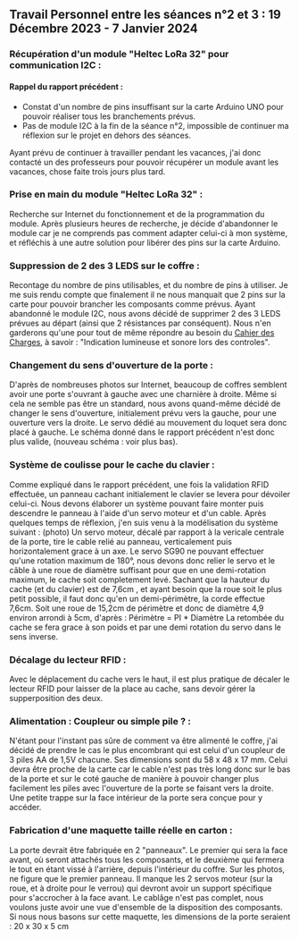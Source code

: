 ## Travail Personnel entre les séances n°2 et 3 : 19 Décembre 2023 - 7 Janvier 2024

### Récupération d'un module "Heltec LoRa 32" pour communication I2C :
#### Rappel du rapport précédent : 
- Constat d'un nombre de pins insuffisant sur la carte Arduino UNO pour pouvoir réaliser tous les branchements prévus.
- Pas de module I2C à la fin de la séance n°2, impossible de continuer ma réflexion sur le projet en dehors des séances.

Ayant prévu de continuer à travailler pendant les vacances, j'ai donc contacté un des professeurs pour pouvoir récupérer un module avant les vacances, chose faite trois jours plus tard. 

### Prise en main du module "Heltec LoRa 32" :
Recherche sur Internet du fonctionnement et de la programmation du module. Après plusieurs heures de recherche, je décide d'abandonner le module car je ne comprends pas comment adapter celui-ci à mon système, et réfléchis à une autre solution pour libérer des pins sur la carte Arduino.

### Suppression de 2 des 3 LEDS sur le coffre :
Recontage du nombre de pins utilisables, et du nombre de pins à utiliser. Je me suis rendu compte que finalement il ne nous manquait que 2 pins sur la carte pour pouvoir brancher les composants comme prévus. Ayant abandonné le module I2C, nous avons décidé de supprimer 2 des 3 LEDS prévues au départ (ainsi que 2 résistances par conséquent). Nous n'en garderons qu'une pour tout de même répondre au besoin du [Cahier des Charges](../Documentation/CahierDesCharges.md), à savoir : "Indication lumineuse et sonore lors des controles".

### Changement du sens d'ouverture de la porte :
D'après de nombreuses photos sur Internet, beaucoup de coffres semblent avoir une porte s'ouvrant à gauche avec une charnière à droite. Même si cela ne semble pas être un standard, nous avons quand-même décidé de changer le sens d'ouverture, initialement prévu vers la gauche, pour une ouverture vers la droite. Le servo dédié au mouvement du loquet sera donc placé à gauche. Le schéma donné dans le rapport précédent n'est donc plus valide, (nouveau schéma : voir plus bas).

### Système de coulisse pour le cache du clavier :
Comme expliqué dans le rapport précédent, une fois la validation RFID effectuée, un panneau cachant initialement le clavier se levera pour dévoiler celui-ci. Nous devons élaborer un système pouvant faire monter puis descendre le panneau à l'aide d'un servo moteur et d'un cable.
Après quelques temps de réflexion, j'en suis venu à la modélisation du système suivant : 
(photo)
Un servo moteur, décalé par rapport à la vericale centrale de la porte, tire le cable relié au panneau, verticalement puis horizontalement grace à un axe. Le servo SG90 ne pouvant effectuer qu'une rotation maximum de 180°, nous devons donc relier le servo et le câble à une roue de diamètre suffisant pour que en une demi-rotation maximum, le cache soit completement levé. 
Sachant que la hauteur du cache (et du clavier) est de 7,6cm , et ayant besoin que la roue soit le plus petit possible, il faut donc qu'en un demi-périmètre, la corde effectue 7,6cm. Soit une roue de 15,2cm de périmètre et donc de diamètre 4,9 environ arrondi à 5cm, d'après : Périmètre = PI * Diamètre
La retombée du cache se fera grace à son poids et par une demi rotation du servo dans le sens inverse.

### Décalage du lecteur RFID :
Avec le déplacement du cache vers le haut, il est plus pratique de décaler le lecteur RFID pour laisser de la place au cache, sans devoir gérer la supperposition des deux.

### Alimentation : Coupleur ou simple pile ? :
N'étant pour l'instant pas sûre de comment va être alimenté le coffre, j'ai décidé de prendre le cas le plus encombrant qui est celui d'un coupleur de 3 piles AA de 1,5V chacune. Ses dimensions sont du 58 x 48 x 17 mm. Celui devra être proche de la carte car le cable n'est pas très long donc sur le bas de la porte et sur le coté gauche de manière à pouvoir changer plus facilement les piles avec l'ouverture de la porte se faisant vers la droite. Une petite trappe sur la face intérieur de la porte sera conçue pour y accéder.

### Fabrication d'une maquette taille réelle en carton :
La porte devrait être fabriquée en 2 "panneaux". Le premier qui sera la face avant, où seront attachés tous les composants, et le deuxième qui fermera le tout en étant vissé à l'arrière, depuis l'intérieur du coffre.
Sur les photos, ne figure que le premier panneau. Il manque les 2 servos moteur (sur la roue, et à droite pour le verrou) qui devront avoir un support spécifique pour s'accrocher à la face avant. Le cablâge n'est pas complet, nous voulons juste avoir une vue d'ensemble de la disposition des composants. 
Si nous nous basons sur cette maquette, les dimensions de la porte seraient : 20 x 30 x 5 cm
